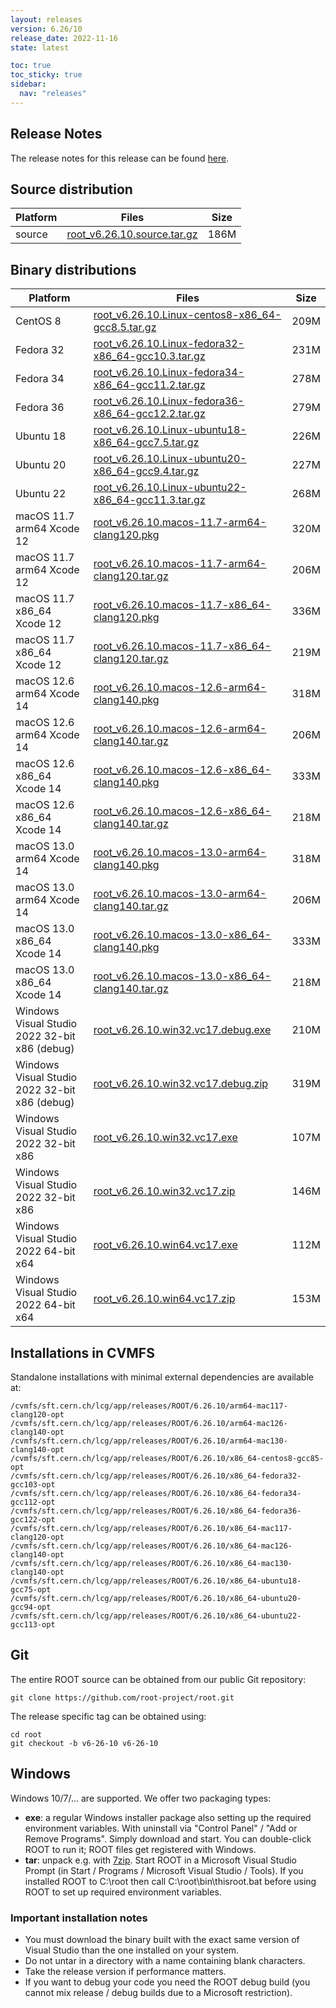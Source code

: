 ```yaml
---
layout: releases
version: 6.26/10
release_date: 2022-11-16
state: latest

toc: true
toc_sticky: true
sidebar:
  nav: "releases"
---
```



## Release Notes

The release notes for this release can be found [here](https://root.cern/doc/v626/release-notes.html#release-6.2610).

## Source distribution

| Platform       | Files | Size |
|-----------|-------|-----|
| source | [root_v6.26.10.source.tar.gz](https://root.cern/download/root_v6.26.10.source.tar.gz) | 186M |


## Binary distributions

| Platform       | Files | Size |
|-----------|-------|-----|
| CentOS 8 | [root_v6.26.10.Linux-centos8-x86_64-gcc8.5.tar.gz](https://root.cern/download/root_v6.26.10.Linux-centos8-x86_64-gcc8.5.tar.gz) | 209M |
| Fedora 32 | [root_v6.26.10.Linux-fedora32-x86_64-gcc10.3.tar.gz](https://root.cern/download/root_v6.26.10.Linux-fedora32-x86_64-gcc10.3.tar.gz) | 231M |
| Fedora 34 | [root_v6.26.10.Linux-fedora34-x86_64-gcc11.2.tar.gz](https://root.cern/download/root_v6.26.10.Linux-fedora34-x86_64-gcc11.2.tar.gz) | 278M |
| Fedora 36 | [root_v6.26.10.Linux-fedora36-x86_64-gcc12.2.tar.gz](https://root.cern/download/root_v6.26.10.Linux-fedora36-x86_64-gcc12.2.tar.gz) | 279M |
| Ubuntu 18 | [root_v6.26.10.Linux-ubuntu18-x86_64-gcc7.5.tar.gz](https://root.cern/download/root_v6.26.10.Linux-ubuntu18-x86_64-gcc7.5.tar.gz) | 226M |
| Ubuntu 20 | [root_v6.26.10.Linux-ubuntu20-x86_64-gcc9.4.tar.gz](https://root.cern/download/root_v6.26.10.Linux-ubuntu20-x86_64-gcc9.4.tar.gz) | 227M |
| Ubuntu 22 | [root_v6.26.10.Linux-ubuntu22-x86_64-gcc11.3.tar.gz](https://root.cern/download/root_v6.26.10.Linux-ubuntu22-x86_64-gcc11.3.tar.gz) | 268M |
| macOS 11.7 arm64 Xcode 12 | [root_v6.26.10.macos-11.7-arm64-clang120.pkg](https://root.cern/download/root_v6.26.10.macos-11.7-arm64-clang120.pkg) | 320M |
| macOS 11.7 arm64 Xcode 12 | [root_v6.26.10.macos-11.7-arm64-clang120.tar.gz](https://root.cern/download/root_v6.26.10.macos-11.7-arm64-clang120.tar.gz) | 206M |
| macOS 11.7 x86_64 Xcode 12 | [root_v6.26.10.macos-11.7-x86_64-clang120.pkg](https://root.cern/download/root_v6.26.10.macos-11.7-x86_64-clang120.pkg) | 336M |
| macOS 11.7 x86_64 Xcode 12 | [root_v6.26.10.macos-11.7-x86_64-clang120.tar.gz](https://root.cern/download/root_v6.26.10.macos-11.7-x86_64-clang120.tar.gz) | 219M |
| macOS 12.6 arm64 Xcode 14 | [root_v6.26.10.macos-12.6-arm64-clang140.pkg](https://root.cern/download/root_v6.26.10.macos-12.6-arm64-clang140.pkg) | 318M |
| macOS 12.6 arm64 Xcode 14 | [root_v6.26.10.macos-12.6-arm64-clang140.tar.gz](https://root.cern/download/root_v6.26.10.macos-12.6-arm64-clang140.tar.gz) | 206M |
| macOS 12.6 x86_64 Xcode 14 | [root_v6.26.10.macos-12.6-x86_64-clang140.pkg](https://root.cern/download/root_v6.26.10.macos-12.6-x86_64-clang140.pkg) | 333M |
| macOS 12.6 x86_64 Xcode 14 | [root_v6.26.10.macos-12.6-x86_64-clang140.tar.gz](https://root.cern/download/root_v6.26.10.macos-12.6-x86_64-clang140.tar.gz) | 218M |
| macOS 13.0 arm64 Xcode 14 | [root_v6.26.10.macos-13.0-arm64-clang140.pkg](https://root.cern/download/root_v6.26.10.macos-13.0-arm64-clang140.pkg) | 318M |
| macOS 13.0 arm64 Xcode 14 | [root_v6.26.10.macos-13.0-arm64-clang140.tar.gz](https://root.cern/download/root_v6.26.10.macos-13.0-arm64-clang140.tar.gz) | 206M |
| macOS 13.0 x86_64 Xcode 14 | [root_v6.26.10.macos-13.0-x86_64-clang140.pkg](https://root.cern/download/root_v6.26.10.macos-13.0-x86_64-clang140.pkg) | 333M |
| macOS 13.0 x86_64 Xcode 14 | [root_v6.26.10.macos-13.0-x86_64-clang140.tar.gz](https://root.cern/download/root_v6.26.10.macos-13.0-x86_64-clang140.tar.gz) | 218M |
| Windows Visual Studio 2022 32-bit x86  (debug) | [root_v6.26.10.win32.vc17.debug.exe](https://root.cern/download/root_v6.26.10.win32.vc17.debug.exe) | 210M |
| Windows Visual Studio 2022 32-bit x86  (debug) | [root_v6.26.10.win32.vc17.debug.zip](https://root.cern/download/root_v6.26.10.win32.vc17.debug.zip) | 319M |
| Windows Visual Studio 2022 32-bit x86  | [root_v6.26.10.win32.vc17.exe](https://root.cern/download/root_v6.26.10.win32.vc17.exe) | 107M |
| Windows Visual Studio 2022 32-bit x86  | [root_v6.26.10.win32.vc17.zip](https://root.cern/download/root_v6.26.10.win32.vc17.zip) | 146M |
| Windows Visual Studio 2022 64-bit x64  | [root_v6.26.10.win64.vc17.exe](https://root.cern/download/root_v6.26.10.win64.vc17.exe) | 112M |
| Windows Visual Studio 2022 64-bit x64  | [root_v6.26.10.win64.vc17.zip](https://root.cern/download/root_v6.26.10.win64.vc17.zip) | 153M |

## Installations in CVMFS

Standalone installations with minimal external dependencies are available at:
~~~
/cvmfs/sft.cern.ch/lcg/app/releases/ROOT/6.26.10/arm64-mac117-clang120-opt
/cvmfs/sft.cern.ch/lcg/app/releases/ROOT/6.26.10/arm64-mac126-clang140-opt
/cvmfs/sft.cern.ch/lcg/app/releases/ROOT/6.26.10/arm64-mac130-clang140-opt
/cvmfs/sft.cern.ch/lcg/app/releases/ROOT/6.26.10/x86_64-centos8-gcc85-opt
/cvmfs/sft.cern.ch/lcg/app/releases/ROOT/6.26.10/x86_64-fedora32-gcc103-opt
/cvmfs/sft.cern.ch/lcg/app/releases/ROOT/6.26.10/x86_64-fedora34-gcc112-opt
/cvmfs/sft.cern.ch/lcg/app/releases/ROOT/6.26.10/x86_64-fedora36-gcc122-opt
/cvmfs/sft.cern.ch/lcg/app/releases/ROOT/6.26.10/x86_64-mac117-clang120-opt
/cvmfs/sft.cern.ch/lcg/app/releases/ROOT/6.26.10/x86_64-mac126-clang140-opt
/cvmfs/sft.cern.ch/lcg/app/releases/ROOT/6.26.10/x86_64-mac130-clang140-opt
/cvmfs/sft.cern.ch/lcg/app/releases/ROOT/6.26.10/x86_64-ubuntu18-gcc75-opt
/cvmfs/sft.cern.ch/lcg/app/releases/ROOT/6.26.10/x86_64-ubuntu20-gcc94-opt
/cvmfs/sft.cern.ch/lcg/app/releases/ROOT/6.26.10/x86_64-ubuntu22-gcc113-opt
~~~

## Git

The entire ROOT source can be obtained from our public Git repository:

~~~
git clone https://github.com/root-project/root.git
~~~
The release specific tag can be obtained using:
~~~
cd root
git checkout -b v6-26-10 v6-26-10
~~~


## Windows

Windows 10/7/... are supported. We offer two packaging types:

 * **exe**: a regular Windows installer package also setting up the required environment variables. With uninstall via "Control Panel" / "Add or Remove Programs". Simply download and start. You can double-click ROOT to run it; ROOT files get registered with Windows.
 * **tar**: unpack e.g. with [7zip](https://www.7-zip.org). Start ROOT in a Microsoft Visual Studio Prompt (in Start / Programs / Microsoft Visual Studio / Tools). If you installed ROOT to C:\root then call C:\root\bin\thisroot.bat before using ROOT to set up required environment variables.

### Important installation notes

 * You must download the binary built with the exact same version of Visual Studio than the one installed on your system.
 * Do not untar in a directory with a name containing blank characters.
 * Take the release version if performance matters.
 * If you want to debug your code you need the ROOT debug build (you cannot mix release / debug builds due to a Microsoft restriction).
